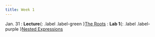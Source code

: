 ```yaml
---
title: Week 1
---
```


Jan. 31
: **Lecture**{: .label .label-green }[The Roots](https://docs.google.com/presentation/d/1NnZpu8_QtxVeEmbIRz8CHJAAP1Ekt-Q0mixJzEhok0w/edit?usp=sharing)
: **Lab 1**{: .label .label-purple }[Nested Expressions](assets/lab/lab1.pdf)
